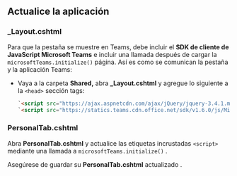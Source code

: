 ## <a name="update-your-application"></a>Actualice la aplicación

### <a name="_layoutcshtml"></a>_Layout.cshtml

Para que la pestaña se muestre en Teams, debe incluir el **SDK de cliente de JavaScript Microsoft Teams** e incluir una llamada después de cargar la `microsoftTeams.initialize()` página. Así es como se comunican la pestaña y la aplicación Teams:

- Vaya a la carpeta **Shared,** abra **_Layout.cshtml** y agregue lo siguiente a la `<head>` sección tags:

    ```html
    `<script src="https://ajax.aspnetcdn.com/ajax/jQuery/jquery-3.4.1.min.js"></script>`
    `<script src="https://statics.teams.cdn.office.net/sdk/v1.6.0/js/MicrosoftTeams.min.js"></script>`
    ```

### <a name="personaltabcshtml"></a>PersonalTab.cshtml

Abra **PersonalTab.cshtml** y actualice las etiquetas incrustadas `<script>` mediante una llamada a `microsoftTeams.initialize()` .

Asegúrese de guardar su **PersonalTab.cshtml** actualizado .